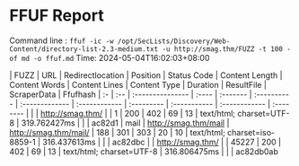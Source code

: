 # FFUF Report

  Command line : `ffuf -ic -w /opt/SecLists/Discovery/Web-Content/directory-list-2.3-medium.txt -u http://smag.thm/FUZZ -t 100 -of md -o ffuf.md`
  Time: 2024-05-04T16:02:03&#43;08:00

  | FUZZ | URL | Redirectlocation | Position | Status Code | Content Length | Content Words | Content Lines | Content Type | Duration | ResultFile | ScraperData | Ffufhash
  | :- | :-- | :--------------- | :---- | :------- | :---------- | :------------- | :------------ | :--------- | :----------- | :------------ | :-------- |
  |  | http://smag.thm/ |  | 1 | 200 | 402 | 69 | 13 | text/html; charset=UTF-8 | 319.762427ms |  |  | ac82d1
  | mail | http://smag.thm/mail | http://smag.thm/mail/ | 188 | 301 | 303 | 20 | 10 | text/html; charset=iso-8859-1 | 316.437613ms |  |  | ac82dbc
  |  | http://smag.thm/ |  | 45227 | 200 | 402 | 69 | 13 | text/html; charset=UTF-8 | 316.806475ms |  |  | ac82db0ab
  